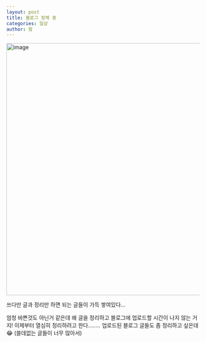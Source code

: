 ```yaml
---
layout: post
title: 블로그 정체 중
categories: 일상
author: 팜
---
```


<img width="658" alt="image" src="https://github.com/lcqff/lcqff.github.io/assets/71930280/13c93ed2-ee49-4122-9651-da614031c942">

쓰다만 글과 정리만 하면 되는 글들이 가득 쌓여있다...

엄청 바쁜것도 아닌거 같은데
왜 글을 정리하고 블로그에 업로드할 시간이 나지 않는 거지!
이제부터 열심히 정리하려고 한다........
업로드된 블로그 글들도 좀 정리하고 싶은데😂 (쓸데없는 글들이 너무 많아서)